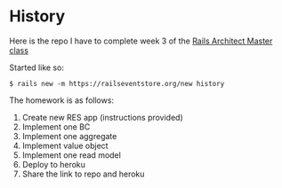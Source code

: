 # History

Here is the repo I have to complete week 3 of the [Rails Architect Master class](https://railsarchitects.com/)

Started like so:

    $ rails new -m https://railseventstore.org/new history

The homework is as follows:

1. Create new RES app (instructions provided)
2. Implement one BC
3. Implement one aggregate
4. Implement value object
5. Implement one read model
6. Deploy to heroku
7. Share the link to repo and heroku
